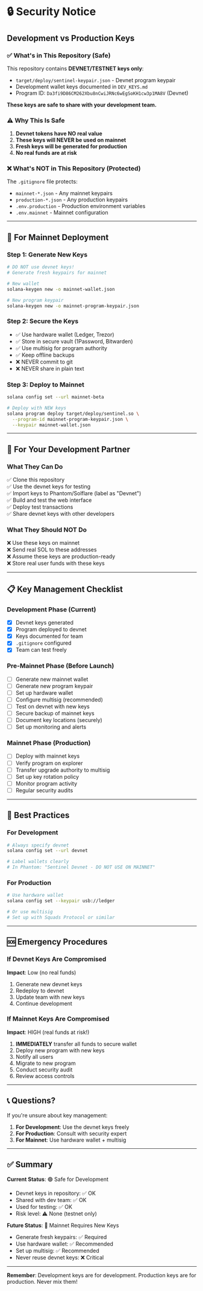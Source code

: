 # 🔒 Security Notice

## Development vs Production Keys

### ✅ What's in This Repository (Safe)

This repository contains **DEVNET/TESTNET keys only**:

- `target/deploy/sentinel-keypair.json` - Devnet program keypair
- Development wallet keys documented in `DEV_KEYS.md`
- Program ID: `Da3fi9D86CM262Xbu8nCwiJRNc6wEgSoKH1cw3p1MA8V` (Devnet)

**These keys are safe to share with your development team.**

### ⚠️ Why This Is Safe

1. **Devnet tokens have NO real value**
2. **These keys will NEVER be used on mainnet**
3. **Fresh keys will be generated for production**
4. **No real funds are at risk**

### ❌ What's NOT in This Repository (Protected)

The `.gitignore` file protects:

- `mainnet-*.json` - Any mainnet keypairs
- `production-*.json` - Any production keypairs
- `.env.production` - Production environment variables
- `.env.mainnet` - Mainnet configuration

---

## 🚀 For Mainnet Deployment

### Step 1: Generate New Keys

```bash
# DO NOT use devnet keys!
# Generate fresh keypairs for mainnet

# New wallet
solana-keygen new -o mainnet-wallet.json

# New program keypair
solana-keygen new -o mainnet-program-keypair.json
```

### Step 2: Secure the Keys

- ✅ Use hardware wallet (Ledger, Trezor)
- ✅ Store in secure vault (1Password, Bitwarden)
- ✅ Use multisig for program authority
- ✅ Keep offline backups
- ❌ NEVER commit to git
- ❌ NEVER share in plain text

### Step 3: Deploy to Mainnet

```bash
solana config set --url mainnet-beta

# Deploy with NEW keys
solana program deploy target/deploy/sentinel.so \
  --program-id mainnet-program-keypair.json \
  --keypair mainnet-wallet.json
```

---

## 👥 For Your Development Partner

### What They Can Do

✅ Clone this repository  
✅ Use the devnet keys for testing  
✅ Import keys to Phantom/Solflare (label as "Devnet")  
✅ Build and test the web interface  
✅ Deploy test transactions  
✅ Share devnet keys with other developers  

### What They Should NOT Do

❌ Use these keys on mainnet  
❌ Send real SOL to these addresses  
❌ Assume these keys are production-ready  
❌ Store real user funds with these keys  

---

## 📋 Key Management Checklist

### Development Phase (Current)
- [x] Devnet keys generated
- [x] Program deployed to devnet
- [x] Keys documented for team
- [x] `.gitignore` configured
- [x] Team can test freely

### Pre-Mainnet Phase (Before Launch)
- [ ] Generate new mainnet wallet
- [ ] Generate new program keypair
- [ ] Set up hardware wallet
- [ ] Configure multisig (recommended)
- [ ] Test on devnet with new keys
- [ ] Secure backup of mainnet keys
- [ ] Document key locations (securely)
- [ ] Set up monitoring and alerts

### Mainnet Phase (Production)
- [ ] Deploy with mainnet keys
- [ ] Verify program on explorer
- [ ] Transfer upgrade authority to multisig
- [ ] Set up key rotation policy
- [ ] Monitor program activity
- [ ] Regular security audits

---

## 🔐 Best Practices

### For Development
```bash
# Always specify devnet
solana config set --url devnet

# Label wallets clearly
# In Phantom: "Sentinel Devnet - DO NOT USE ON MAINNET"
```

### For Production
```bash
# Use hardware wallet
solana config set --keypair usb://ledger

# Or use multisig
# Set up with Squads Protocol or similar
```

---

## 🆘 Emergency Procedures

### If Devnet Keys Are Compromised
**Impact**: Low (no real funds)

1. Generate new devnet keys
2. Redeploy to devnet
3. Update team with new keys
4. Continue development

### If Mainnet Keys Are Compromised
**Impact**: HIGH (real funds at risk!)

1. **IMMEDIATELY** transfer all funds to secure wallet
2. Deploy new program with new keys
3. Notify all users
4. Migrate to new program
5. Conduct security audit
6. Review access controls

---

## 📞 Questions?

If you're unsure about key management:

1. **For Development**: Use the devnet keys freely
2. **For Production**: Consult with security expert
3. **For Mainnet**: Use hardware wallet + multisig

---

## ✅ Summary

**Current Status**: 🟢 Safe for Development

- Devnet keys in repository: ✅ OK
- Shared with dev team: ✅ OK  
- Used for testing: ✅ OK
- Risk level: ⚠️ None (testnet only)

**Future Status**: 🔴 Mainnet Requires New Keys

- Generate fresh keypairs: ✅ Required
- Use hardware wallet: ✅ Recommended
- Set up multisig: ✅ Recommended
- Never reuse devnet keys: ❌ Critical

---

**Remember**: Development keys are for development. Production keys are for production. Never mix them!
